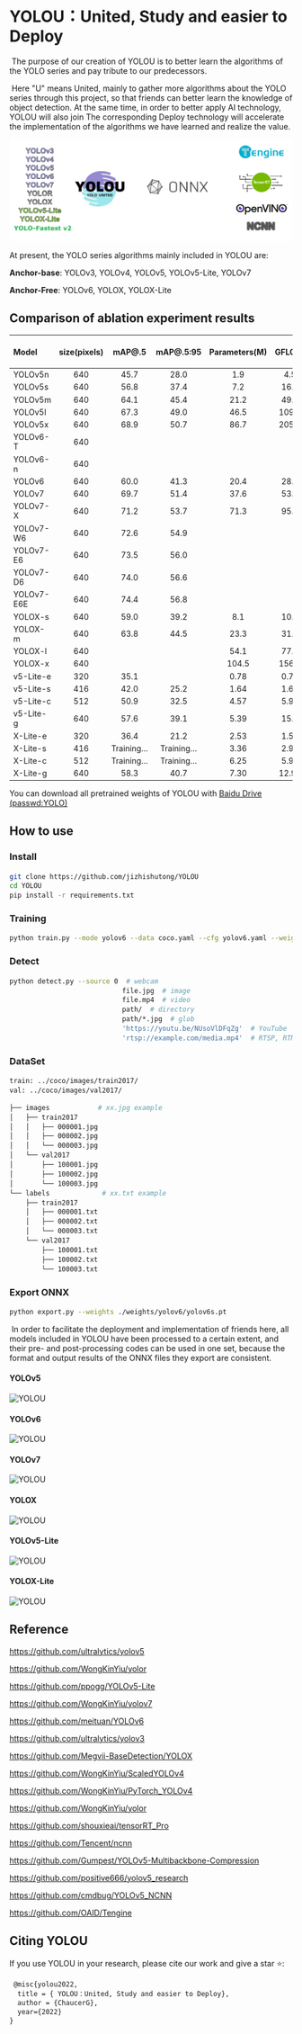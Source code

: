 

# YOLOU：United, Study and easier to Deploy

​	The purpose of our creation of YOLOU is to better learn the algorithms of the YOLO series and pay tribute to our predecessors.

​	Here "U" means United, mainly to gather more algorithms about the YOLO series through this project, so that friends can better learn the knowledge of object detection. At the same time, in order to better apply AI technology, YOLOU will also join The corresponding Deploy technology will accelerate the implementation of the algorithms we have learned and realize the value.

![YOLOU](./images/YOLOU.png)

At present, the YOLO series algorithms mainly included in YOLOU are:

**Anchor-base**: YOLOv3, YOLOv4, YOLOv5, YOLOv5-Lite,  YOLOv7

**Anchor-Free**: YOLOv6, YOLOX, YOLOX-Lite

## Comparison of ablation experiment results

| Model      | size(pixels) |  mAP@.5   | mAP@.5:95 | Parameters(M) | GFLOPs | TensorRT-FP32(b16)<br>ms/fps | TensorRT-FP16(b16)<br/>ms/fps |
| :--------- | :----------: |:---------:|:---------:| :-----------: | :----: | :--------------------------: | :---------------------------: |
| YOLOv5n    |     640      |   45.7    |   28.0    |      1.9      |  4.5   |         0.95/1054.64         |         0.61/1631.64          |
| YOLOv5s    |     640      |   56.8    |   37.4    |      7.2      |  16.5  |          1.7/586.8           |         0.84/1186.42          |
| YOLOv5m    |     640      |   64.1    |   45.4    |     21.2      |  49.0  |         4.03/248.12          |          1.42/704.20          |
| YOLOv5l    |     640      |   67.3    |   49.0    |     46.5      | 109.1  |                              |                               |
| YOLOv5x    |     640      |   68.9    |   50.7    |     86.7      | 205.7  |                              |                               |
| YOLOv6-T   |     640      |           |           |               |        |                              |                               |
| YOLOv6-n   |     640      |           |           |               |        |                              |                               |
| YOLOv6     |     640      |   60.0    |   41.3    |     20.4      |  28.8  |         3.06/326.93          |          1.27/789.51          |
| YOLOv7     |     640      |   69.7    |   51.4    |     37.6      |  53.1  |         8.18/113.88          |          1.97/507.55          |
| YOLOv7-X   |     640      |   71.2    |   53.7    |     71.3      |  95.1  |                              |                               |
| YOLOv7-W6  |     640      |   72.6    |   54.9    |               |        |                              |                               |
| YOLOv7-E6  |     640      |   73.5    |   56.0    |               |        |                              |                               |
| YOLOv7-D6  |     640      |   74.0    |   56.6    |               |        |                              |                               |
| YOLOv7-E6E |     640      |   74.4    |   56.8    |               |        |                              |                               |
| YOLOX-s    |     640      |   59.0    |   39.2    |      8.1      |  10.8  |         2.11/473.78          |         0.89/1127.67          |
| YOLOX-m    |     640      |   63.8    |   44.5    |     23.3      |  31.2  |         4.94/202.43          |          1.58/632.48          |
| YOLOX-l    |     640      |           |           |     54.1      |  77.7  |                              |                               |
| YOLOX-x    |     640      |           |           |     104.5     | 156.2  |                              |                               |
| v5-Lite-e  |     320      |   35.1    |           |     0.78      |  0.73  |         0.55/1816.10         |         0.49/2048.47          |
| v5-Lite-s  |     416      |   42.0    |   25.2    |     1.64      |  1.66  |         0.72/1384.76         |         0.64/1567.36          |
| v5-Lite-c  |     512      |   50.9    |   32.5    |     4.57      |  5.92  |         1.18/850.03          |         0.80/1244.20          |
| v5-Lite-g  |     640      |   57.6    |   39.1    |     5.39      |  15.6  |         1.85/540.90          |          1.09/916.69          |
| X-Lite-e   |     320      |   36.4    |   21.2    |     2.53      |  1.58  |         0.65/1547.58         |         0.46/2156.38          |
| X-Lite-s   |     416      | Training… | Training… |     3.36      |  2.90  |                              |                               |
| X-Lite-c   |     512      | Training… | Training… |     6.25      |  5.92  |                              |                               |
| X-Lite-g   |     640      |   58.3    |   40.7    |     7.30      | 12.91  |         2.15/465.19          |          1.01/990.69          |

You can download all pretrained weights of YOLOU  with [Baidu Drive (passwd:YOLO)](https://pan.baidu.com/s/1Ws4Aieyt7gne9nrCK7VHJA)

## How to use

### Install

```bash
git clone https://github.com/jizhishutong/YOLOU
cd YOLOU
pip install -r requirements.txt
```

### Training

```bash
python train.py --mode yolov6 --data coco.yaml --cfg yolov6.yaml --weights yolov6.pt --batch-size 32
```

### Detect

```bash
python detect.py --source 0  # webcam
                            file.jpg  # image 
                            file.mp4  # video
                            path/  # directory
                            path/*.jpg  # glob
                            'https://youtu.be/NUsoVlDFqZg'  # YouTube
                            'rtsp://example.com/media.mp4'  # RTSP, RTMP, HTTP stream
```

### DataSet

```bash
train: ../coco/images/train2017/
val: ../coco/images/val2017/
```

```bash
├── images            # xx.jpg example
│   ├── train2017        
│   │   ├── 000001.jpg
│   │   ├── 000002.jpg
│   │   └── 000003.jpg
│   └── val2017         
│       ├── 100001.jpg
│       ├── 100002.jpg
│       └── 100003.jpg
└── labels             # xx.txt example      
    ├── train2017       
    │   ├── 000001.txt
    │   ├── 000002.txt
    │   └── 000003.txt
    └── val2017         
        ├── 100001.txt
        ├── 100002.txt
        └── 100003.txt
```

### Export ONNX

```bash
python export.py --weights ./weights/yolov6/yolov6s.pt
```

​	In order to facilitate the deployment and implementation of friends here, all models included in YOLOU have been processed to a certain extent, and their pre- and post-processing codes can be used in one set, because the format and output results of the ONNX files they export are consistent. 

#### YOLOv5

![YOLOU](./images/yolov5-onnx.png)

#### YOLOv6

![YOLOU](./images/yolov6-onnx.png)

#### YOLOv7

![YOLOU](./images/yolov7-onnx.png)

#### YOLOX

![YOLOU](./images/yolox-onnx.png)

#### YOLOv5-Lite

![YOLOU](./images/v5lite-onnx.png)

#### YOLOX-Lite

![YOLOU](./images/yolox-lite-onnx.png)

## Reference

https://github.com/ultralytics/yolov5

https://github.com/WongKinYiu/yolor

https://github.com/ppogg/YOLOv5-Lite

https://github.com/WongKinYiu/yolov7

https://github.com/meituan/YOLOv6

https://github.com/ultralytics/yolov3

https://github.com/Megvii-BaseDetection/YOLOX

https://github.com/WongKinYiu/ScaledYOLOv4

https://github.com/WongKinYiu/PyTorch_YOLOv4

https://github.com/WongKinYiu/yolor

https://github.com/shouxieai/tensorRT_Pro

https://github.com/Tencent/ncnn

https://github.com/Gumpest/YOLOv5-Multibackbone-Compression

https://github.com/positive666/yolov5_research

https://github.com/cmdbug/YOLOv5_NCNN

https://github.com/OAID/Tengine

## Citing YOLOU

If you use YOLOU in your research, please cite our work and give a star ⭐:

```
 @misc{yolou2022,
  title = { YOLOU：United, Study and easier to Deploy},
  author = {ChaucerG},
  year={2022}
}
```

